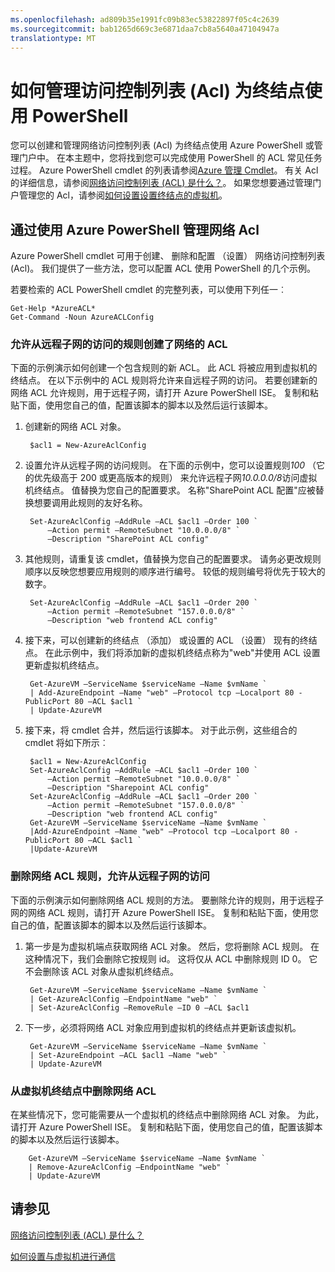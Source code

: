 ```yaml
---
ms.openlocfilehash: ad809b35e1991fc09b83ec53822897f05c4c2639
ms.sourcegitcommit: bab1265d669c3e6871daa7cb8a5640a47104947a
translationtype: MT
---
```

<properties 
   pageTitle="如何管理访问控制列表 (Acl) 为终结点使用 PowerShell"
   description="了解如何管理使用 PowerShell 的 Acl"
   services="virtual-network"
   documentationCenter="na"
   authors="telmosampaio"
   manager="carolz"
   editor="tysonn" />
<tags 
   ms.service="virtual-network"
   ms.devlang="na"
   ms.topic="article"
   ms.tgt_pltfrm="na"
   ms.workload="infrastructure-services"
   ms.date="06/08/2015"
   ms.author="telmos" />

# 如何管理访问控制列表 (Acl) 为终结点使用 PowerShell

您可以创建和管理网络访问控制列表 (Acl) 为终结点使用 Azure PowerShell 或管理门户中。 在本主题中，您将找到您可以完成使用 PowerShell 的 ACL 常见任务过程。 Azure PowerShell cmdlet 的列表请参阅[Azure 管理 Cmdlet](http://go.microsoft.com/fwlink/?LinkId=317721)。 有关 Acl 的详细信息，请参阅[网络访问控制列表 (ACL) 是什么？](../virtual-networks-acl)。 如果您想要通过管理门户管理您的 Acl，请参阅[如何设置设置终结点的虚拟机](../virtual-machines-set-up-endpoints/)。

## 通过使用 Azure PowerShell 管理网络 Acl

Azure PowerShell cmdlet 可用于创建、 删除和配置 （设置） 网络访问控制列表 (Acl)。 我们提供了一些方法，您可以配置 ACL 使用 PowerShell 的几个示例。

若要检索的 ACL PowerShell cmdlet 的完整列表，可以使用下列任一︰

    Get-Help *AzureACL*
    Get-Command -Noun AzureACLConfig

### 允许从远程子网的访问的规则创建了网络的 ACL

下面的示例演示如何创建一个包含规则的新 ACL。 此 ACL 将被应用到虚拟机的终结点。 在以下示例中的 ACL 规则将允许来自远程子网的访问。 若要创建新的网络 ACL 允许规则，用于远程子网，请打开 Azure PowerShell ISE。 复制和粘贴下面，使用您自己的值，配置该脚本的脚本以及然后运行该脚本。

1. 创建新的网络 ACL 对象。

        $acl1 = New-AzureAclConfig

1. 设置允许从远程子网的访问规则。 在下面的示例中，您可以设置规则*100* （它的优先级高于 200 或更高版本的规则） 来允许远程子网*10.0.0.0/8*访问虚拟机终结点。 值替换为您自己的配置要求。 名称"SharePoint ACL 配置"应被替换想要调用此规则的友好名称。

        Set-AzureAclConfig –AddRule –ACL $acl1 –Order 100 `
            –Action permit –RemoteSubnet "10.0.0.0/8" `
            –Description "SharePoint ACL config"

1. 其他规则，请重复该 cmdlet，值替换为您自己的配置要求。 请务必更改规则顺序以反映您想要应用规则的顺序进行编号。 较低的规则编号将优先于较大的数字。

        Set-AzureAclConfig –AddRule –ACL $acl1 –Order 200 `
            –Action permit –RemoteSubnet "157.0.0.0/8" `
            –Description "web frontend ACL config"

1. 接下来，可以创建新的终结点 （添加） 或设置的 ACL （设置） 现有的终结点。 在此示例中，我们将添加新的虚拟机终结点称为"web"并使用 ACL 设置更新虚拟机终结点。

        Get-AzureVM –ServiceName $serviceName –Name $vmName `
        | Add-AzureEndpoint –Name "web" –Protocol tcp –Localport 80 - PublicPort 80 –ACL $acl1 `
        | Update-AzureVM

1. 接下来，将 cmdlet 合并，然后运行该脚本。 对于此示例，这些组合的 cmdlet 将如下所示︰

        $acl1 = New-AzureAclConfig
        Set-AzureAclConfig –AddRule –ACL $acl1 –Order 100 `
            –Action permit –RemoteSubnet "10.0.0.0/8" `
            –Description "Sharepoint ACL config"
        Set-AzureAclConfig –AddRule –ACL $acl1 –Order 200 `
            –Action permit –RemoteSubnet "157.0.0.0/8" `
            –Description "web frontend ACL config"
        Get-AzureVM –ServiceName $serviceName –Name $vmName `
        |Add-AzureEndpoint –Name "web" –Protocol tcp –Localport 80 - PublicPort 80 –ACL $acl1 `
        |Update-AzureVM

### 删除网络 ACL 规则，允许从远程子网的访问

下面的示例演示如何删除网络 ACL 规则的方法。  要删除允许的规则，用于远程子网的网络 ACL 规则，请打开 Azure PowerShell ISE。 复制和粘贴下面，使用您自己的值，配置该脚本的脚本以及然后运行该脚本。

1. 第一步是为虚拟机端点获取网络 ACL 对象。 然后，您将删除 ACL 规则。 在这种情况下，我们会删除它按规则 id。 这将仅从 ACL 中删除规则 ID 0。 它不会删除该 ACL 对象从虚拟机终结点。 

        Get-AzureVM –ServiceName $serviceName –Name $vmName `
        | Get-AzureAclConfig –EndpointName "web" `
        | Set-AzureAclConfig –RemoveRule –ID 0 –ACL $acl1

1. 下一步，必须将网络 ACL 对象应用到虚拟机的终结点并更新该虚拟机。 

        Get-AzureVM –ServiceName $serviceName –Name $vmName `
        | Set-AzureEndpoint –ACL $acl1 –Name "web" `
        | Update-AzureVM

### 从虚拟机终结点中删除网络 ACL

在某些情况下，您可能需要从一个虚拟机的终结点中删除网络 ACL 对象。 为此，请打开 Azure PowerShell ISE。 复制和粘贴下面，使用您自己的值，配置该脚本的脚本以及然后运行该脚本。

        Get-AzureVM –ServiceName $serviceName –Name $vmName `
        | Remove-AzureAclConfig –EndpointName "web" `
        | Update-AzureVM

## 请参见

[网络访问控制列表 (ACL) 是什么？](../virtual-networks-acl)

[如何设置与虚拟机进行通信](http://go.microsoft.com/fwlink/?LinkId=303938) 